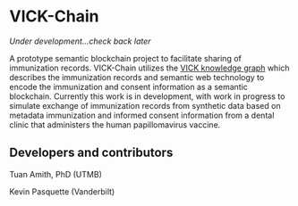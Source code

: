 # VICK-Chain

_Under development...check back later_

A prototype semantic blockchain project to facilitate sharing of immunization records. VICK-Chain utilizes the [VICK knowledge graph](https://github.com/VICK-Blockchain/VICK-KnowledgeGraph) which describes the immunization records and semantic web technology to encode the immunization and consent information as a semantic blockchain. Currently this work is in development, with work in progress to simulate exchange of immunization records from synthetic data based on metadata immunization and informed consent information from a dental clinic that administers the human papillomavirus vaccine.

## Developers and contributors

Tuan Amith, PhD (UTMB)

Kevin Pasquette (Vanderbilt)
